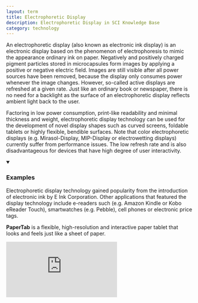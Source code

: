 ```yaml
---
layout: term
title: Electrophoretic Display
description: Electrophoretic Display in SCI Knowledge Base
category: technology
---
```

An electrophoretic display (also known as electronic ink display) is an electronic display based on the phenomenon of electrophoresis to mimic the appearance ordinary ink on paper. Negatively and positively charged pigment particles stored in microcapsules form images by applying a positive or negative electric field. Images are still visible after all power sources have been removed, because the display only consumes power whenever the image changes. However, so-called active displays are refreshed at a given rate. Just like an ordinary book or newspaper, there is no need for a backlight as the surface of an electrophoretic display reflects ambient light back to the user. 

Factoring in low power consumption, print-like readability and minimal thickness and weight, electrophoretic display technology can be used for the development of novel display shapes such as curved screens, foldable tablets or highly flexible, bendible surfaces.
Note that color electrophoretic displays (e.g. Mirasol-Display, MIP-Display or electrowetting displays) currently suffer from performance issues. The low refresh rate and is also disadvantageous for devices that have high degree of user interactivity. 

<details markdown="1" open>
<summary><h3>Examples</h3></summary> 

Electrophoretic display technology gained popularity from the introduction of electronic ink by E Ink Corporation. Other applications that featured the display technology include e-readers such (e.g. Amazon Kindle or Kobo eReader Touch), smartwatches (e.g. Pebble), cell phones or electronic price tags.

**PaperTab**  is a flexible, high-resolution and interactive paper tablet that looks and feels just like a sheet of paper. 
<div class="media-wrapper"><iframe src="https://www.youtube.com/embed/81iiGWdsJgg" frameborder="0" allow="accelerometer; autoplay; encrypted-media; gyroscope; picture-in-picture" allowfullscreen></iframe></div>

</details>